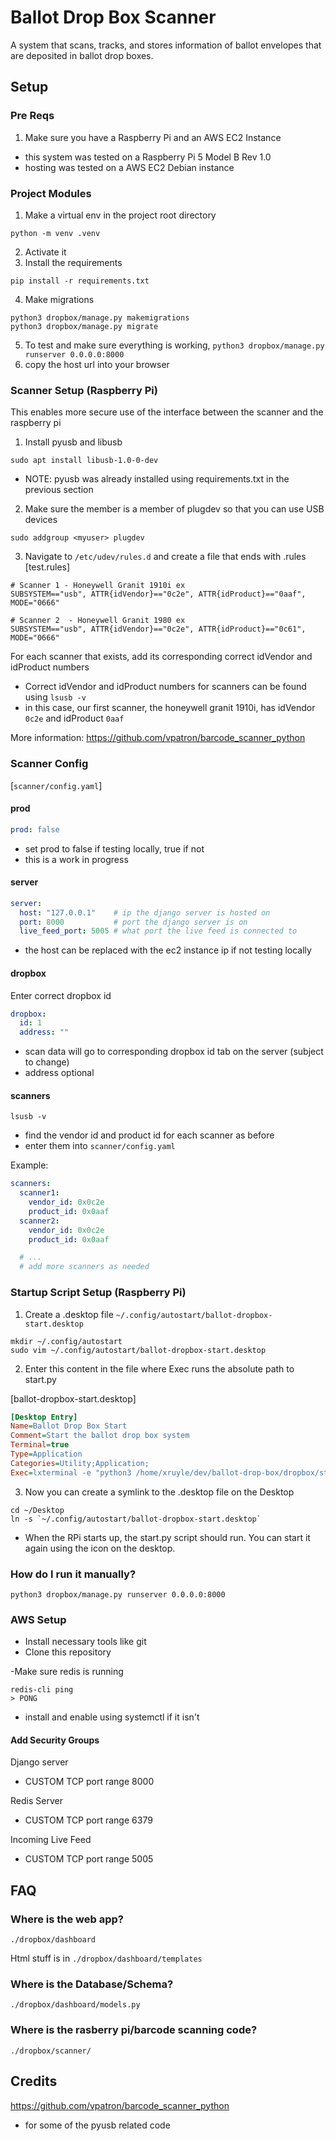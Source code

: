# Ballot Drop Box Scanner
A system that scans, tracks, and stores information of ballot envelopes that are deposited in ballot drop boxes.  

## Setup 

### Pre Reqs
1) Make sure you have a Raspberry Pi and an AWS EC2 Instance 
- this system was tested on a Raspberry Pi 5 Model B Rev 1.0 
- hosting was tested on a AWS EC2 Debian instance 

### Project Modules
1) Make a virtual env in the project root directory 
```
python -m venv .venv 
```
2) Activate it 
3) Install the requirements  

```
pip install -r requirements.txt 
```

4) Make migrations 
```
python3 dropbox/manage.py makemigrations 
python3 dropbox/manage.py migrate  
```
5) To test and make sure everything is working,  `python3 dropbox/manage.py runserver 0.0.0.0:8000`
6) copy the host url into your browser 

### Scanner Setup (Raspberry Pi)
This enables more secure use of the interface between the scanner and the raspberry pi 

1) Install pyusb  and libusb 
```
sudo apt install libusb-1.0-0-dev
```
- NOTE: pyusb was already installed using requirements.txt in the previous section 

2) Make sure the member is a member of plugdev so that you can use USB devices
```
sudo addgroup <myuser> plugdev
```

3) Navigate to `/etc/udev/rules.d` and create a file that ends with .rules
[test.rules]
```
# Scanner 1 - Honeywell Granit 1910i ex 
SUBSYSTEM=="usb", ATTR{idVendor}=="0c2e", ATTR{idProduct}=="0aaf", MODE="0666"

# Scanner 2  - Honeywell Granit 1980 ex
SUBSYSTEM=="usb", ATTR{idVendor}=="0c2e", ATTR{idProduct}=="0c61", MODE="0666"
```
For each scanner that exists, add its corresponding correct idVendor and idProduct numbers 
- Correct idVendor and idProduct numbers for scanners can be found using `lsusb -v`
- in this case, our first scanner, the honeywell granit 1910i, has idVendor `0c2e` and idProduct `0aaf`

More information: https://github.com/vpatron/barcode_scanner_python 

### Scanner Config
[`scanner/config.yaml`]

#### prod
```yaml
prod: false 
```
- set prod to false if testing locally, true if not 
- this is a work in progress 

#### server
```yaml
server: 
  host: "127.0.0.1"    # ip the django server is hosted on 
  port: 8000           # port the django server is on 
  live_feed_port: 5005 # what port the live feed is connected to
```
- the host can be replaced with the ec2 instance ip if not testing locally 

#### dropbox 
Enter correct dropbox id
```yaml
dropbox: 
  id: 1 
  address: ""
```
- scan data will go to corresponding dropbox id tab on the server (subject to change)
- address optional 

#### scanners
```
lsusb -v
```
- find the vendor id and product id for each scanner as before 
- enter them into `scanner/config.yaml` 

Example: 
```yaml
scanners:  
  scanner1: 
    vendor_id: 0x0c2e
    product_id: 0x0aaf
  scanner2: 
    vendor_id: 0x0c2e
    product_id: 0x0aaf

  # ...
  # add more scanners as needed
```

### Startup Script Setup (Raspberry Pi)
1) Create a .desktop file `~/.config/autostart/ballot-dropbox-start.desktop` 

```
mkdir ~/.config/autostart
sudo vim ~/.config/autostart/ballot-dropbox-start.desktop
```

2) Enter this content in the file where Exec runs the absolute path to start.py 

[ballot-dropbox-start.desktop]
```ini
[Desktop Entry]
Name=Ballot Drop Box Start
Comment=Start the ballot drop box system
Terminal=true
Type=Application
Categories=Utility;Application;
Exec=lxterminal -e "python3 /home/xruyle/dev/ballot-drop-box/dropbox/start.py"
```

3) Now you can create a symlink to the .desktop file on the Desktop 
```
cd ~/Desktop
ln -s `~/.config/autostart/ballot-dropbox-start.desktop`
```
- When the RPi starts up, the start.py script should run. You can start it again using the icon on the desktop.  


### How do I run it manually? 
```
python3 dropbox/manage.py runserver 0.0.0.0:8000
```

### AWS Setup 
- Install necessary tools like git
- Clone this repository 

-Make sure redis is running 
```
redis-cli ping 
> PONG 
```
- install and enable using systemctl if it isn't 

#### Add Security Groups 
Django server 
- CUSTOM TCP port range 8000

Redis Server 
- CUSTOM TCP port range 6379

Incoming Live Feed
- CUSTOM TCP port range 5005 

## FAQ 
### Where is the web app?
`./dropbox/dashboard`

Html stuff is in `./dropbox/dashboard/templates`

### Where is the Database/Schema?
`./dropbox/dashboard/models.py`

### Where is the rasberry pi/barcode scanning code?
`./dropbox/scanner/`

## Credits  
https://github.com/vpatron/barcode_scanner_python
- for some of the pyusb related code 

